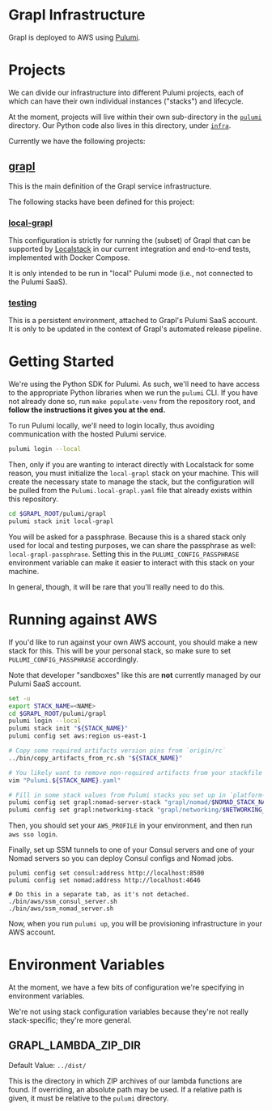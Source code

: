 # Grapl Infrastructure

Grapl is deployed to AWS using [Pulumi][pulumi].

# Projects

We can divide our infrastructure into different Pulumi projects, each of which
can have their own individual instances ("stacks") and lifecycle.

At the moment, projects will live within their own sub-directory in the
[`pulumi`](./) directory. Our Python code also lives in this directory, under
[`infra`](./infra).

Currently we have the following projects:

## [grapl](./grapl)

This is the main definition of the Grapl service infrastructure.

The following stacks have been defined for this project:

### [local-grapl](./grapl/Pulumi.local-grapl.yaml)

This configuration is strictly for running the (subset) of Grapl that can be
supported by [Localstack][ls] in our current integration and end-to-end tests,
implemented with Docker Compose.

It is only intended to be run in "local" Pulumi mode (i.e., not connected to the
Pulumi SaaS).

### [testing](./grapl/Pulumi.testing.yaml)

This is a persistent environment, attached to Grapl's Pulumi SaaS account. It is
only to be updated in the context of Grapl's automated release pipeline.

# Getting Started

We're using the Python SDK for Pulumi. As such, we'll need to have access to the
appropriate Python libraries when we run the `pulumi` CLI. If you have not
already done so, run `make populate-venv` from the repository root, and **follow
the instructions it gives you at the end.**

To run Pulumi locally, we'll need to login locally, thus avoiding communication
with the hosted Pulumi service.

```sh
pulumi login --local
```

Then, only if you are wanting to interact directly with Localstack for some
reason, you must initialize the `local-grapl` stack on your machine. This will
create the necessary state to manage the stack, but the configuration will be
pulled from the `Pulumi.local-grapl.yaml` file that already exists within this
repository.

```sh
cd $GRAPL_ROOT/pulumi/grapl
pulumi stack init local-grapl
```

You will be asked for a passphrase. Because this is a shared stack only used for
local and testing purposes, we can share the passphrase as well:
`local-grapl-passphrase`. Setting this in the `PULUMI_CONFIG_PASSPHRASE`
environment variable can make it easier to interact with this stack on your
machine.

In general, though, it will be rare that you'll really need to do this.

# Running against AWS

If you'd like to run against your own AWS account, you should make a new stack
for this. This will be your personal stack, so make sure to set
`PULUMI_CONFIG_PASSPHRASE` accordingly.

Note that developer "sandboxes" like this are **not** currently managed by our
Pulumi SaaS account.

```sh
set -u
export STACK_NAME=<NAME>
cd $GRAPL_ROOT/pulumi/grapl
pulumi login --local
pulumi stack init "${STACK_NAME}"
pulumi config set aws:region us-east-1

# Copy some required artifacts version pins from `origin/rc`
../bin/copy_artifacts_from_rc.sh "${STACK_NAME}"

# You likely want to remove non-required artifacts from your stackfile now
vim "Pulumi.${STACK_NAME}.yaml"

# Fill in some stack values from Pulumi stacks you set up in `platform-infrastructure`
pulumi config set grapl:nomad-server-stack "grapl/nomad/$NOMAD_STACK_NAME"
pulumi config set grapl:networking-stack "grapl/networking/$NETWORKING_STACK_NAME"
```

Then, you should set your `AWS_PROFILE` in your environment, and then run
`aws sso login`.

Finally, set up SSM tunnels to one of your Consul servers and one of your Nomad
servers so you can deploy Consul configs and Nomad jobs.

```
pulumi config set consul:address http://localhost:8500
pulumi config set nomad:address http://localhost:4646

# Do this in a separate tab, as it's not detached.
./bin/aws/ssm_consul_server.sh
./bin/aws/ssm_nomad_server.sh
```

Now, when you run `pulumi up`, you will be provisioning infrastructure in your
AWS account.

# Environment Variables

At the moment, we have a few bits of configuration we're specifying in
environment variables.

We're not using stack configuration variables because they're not really
stack-specific; they're more general.

## GRAPL_LAMBDA_ZIP_DIR

Default Value: `../dist/`

This is the directory in which ZIP archives of our lambda functions are found.
If overriding, an absolute path may be used. If a relative path is given, it
must be relative to the `pulumi` directory.

[pulumi]: https://pulumi.com
[ls]: https://localstack.cloud/
